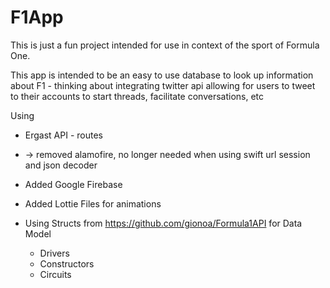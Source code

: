 # F1App

This is just a fun project intended for use in context of the sport of Formula One.

This app is intended to be an easy to use database to look up information about F1 - thinking about integrating twitter api
allowing for users to tweet to their accounts to start threads, facilitate conversations, etc

Using 
- Ergast API - routes
- -> removed alamofire, no longer needed when using swift url session and json decoder
- Added Google Firebase 
- Added Lottie Files for animations

- Using Structs from https://github.com/gionoa/Formula1API for Data Model
    - Drivers
    - Constructors
    - Circuits
    
